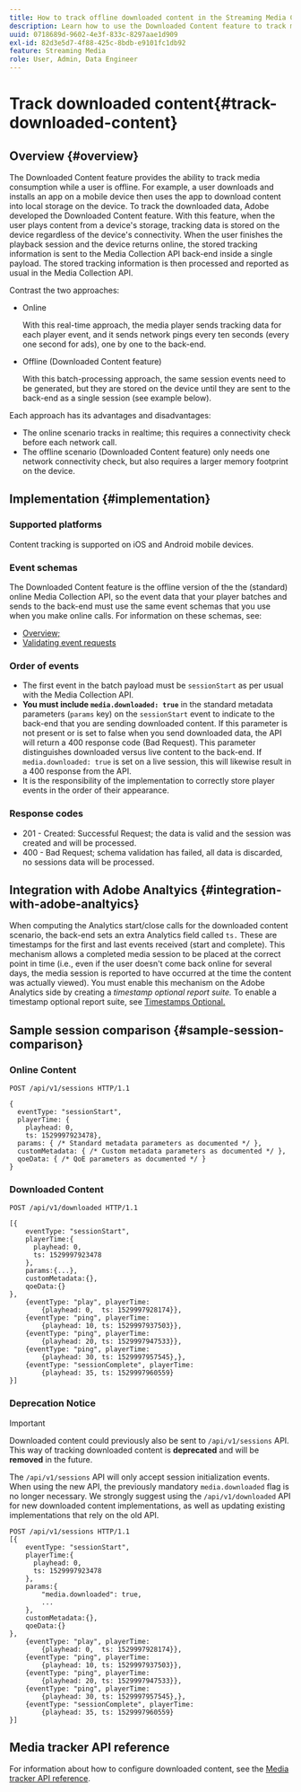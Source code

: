 ```yaml
---
title: How to track offline downloaded content in the Streaming Media Collection 
description: Learn how to use the Downloaded Content feature to track media consumption when a user is offline.
uuid: 0718689d-9602-4e3f-833c-8297aae1d909
exl-id: 82d3e5d7-4f88-425c-8bdb-e9101fc1db92
feature: Streaming Media
role: User, Admin, Data Engineer
---
```

# Track downloaded content{#track-downloaded-content}

## Overview {#overview}

The Downloaded Content feature provides the ability to track media consumption while a user is offline. For example, a user downloads and installs an app on a mobile device then uses the app to download content into local storage on the device. To track the downloaded data, Adobe developed the Downloaded Content feature. With this feature, when the user plays content from a device's storage, tracking data is stored on the device regardless of the device's connectivity. When the user finishes the playback session and the device returns online, the stored tracking information is sent to the Media Collection API back-end inside a single payload. The stored tracking information is then processed and reported as usual in the Media Collection API.

Contrast the two approaches:

* Online

   With this real-time approach, the media player sends tracking data for each player event, and it sends network pings every ten seconds (every one second for ads), one by one to the back-end.

* Offline (Downloaded Content feature)

   With this batch-processing approach, the same session events need to be generated, but they are stored on the device until they are sent to the back-end as a single session (see example below).

Each approach has its advantages and disadvantages:
* The online scenario tracks in realtime; this requires a connectivity check before each network call.
* The offline scenario (Downloaded Content feature) only needs one network connectivity check, but also requires a larger memory footprint on the device.

## Implementation {#implementation}

### Supported platforms

Content tracking is supported on iOS and Android mobile devices.

### Event schemas

The Downloaded Content feature is the offline version of the the (standard) online Media Collection API, so the event data that your player batches and sends to the back-end must use the same event schemas that you use when you make online calls. For information on these schemas, see:
* [Overview;](/help/implementation/media-collection-api/mc-api-overview.md)
* [Validating event requests](/help/implementation/media-collection-api/mc-api-impl/mc-api-validate-reqs.md)

### Order of events

* The first event in the batch payload must be `sessionStart` as per usual with the Media Collection API.
* **You must include `media.downloaded: true`** in the standard metadata parameters (`params` key) on the `sessionStart` event to indicate to the back-end that you are sending downloaded content. If this parameter is not present or is set to false when you send downloaded data, the API will return a 400 response code (Bad Request). This parameter distinguishes downloaded versus live content to the back-end. If `media.downloaded: true` is set on a live session, this will likewise result in a 400 response from the API.
* It is the responsibility of the implementation to correctly store player events in the order of their appearance.

### Response codes

* 201 - Created: Successful Request; the data is valid and the session was created and will be processed.
* 400 - Bad Request; schema validation has failed, all data is discarded, no sessions data will be processed.

## Integration with Adobe Analtyics {#integration-with-adobe-analtyics}

When computing the Analytics start/close calls for the downloaded content scenario, the back-end sets an extra Analytics field called `ts.` These are timestamps for the first and last events received (start and complete). This mechanism allows a completed media session to be placed at the correct point in time (i.e., even if the user doesn't come back online for several days, the media session is reported to have occurred at the time the content was actually viewed). You must enable this mechanism on the Adobe Analytics side by creating a _timestamp optional report suite._ To enable a timestamp optional report suite, see [Timestamps Optional.](https://experienceleague.adobe.com/docs/analytics/admin/admin-tools/timestamp-optional.html)

## Sample session comparison {#sample-session-comparison}

### Online Content

```
POST /api/v1/sessions HTTP/1.1

{
  eventType: "sessionStart",
  playerTime: {
    playhead: 0,  
    ts: 1529997923478},  
  params: { /* Standard metadata parameters as documented */ },  
  customMetadata: { /* Custom metadata parameters as documented */ },  
  qoeData: { /* QoE parameters as documented */ }
}
```

### Downloaded Content

```
POST /api/v1/downloaded HTTP/1.1

[{
    eventType: "sessionStart",
    playerTime:{
      playhead: 0,
      ts: 1529997923478
    },  
    params:{...},
    customMetadata:{},  
    qoeData:{}
},
    {eventType: "play", playerTime:
        {playhead: 0,  ts: 1529997928174}},
    {eventType: "ping", playerTime:
        {playhead: 10, ts: 1529997937503}},
    {eventType: "ping", playerTime:
        {playhead: 20, ts: 1529997947533}},
    {eventType: "ping", playerTime:
        {playhead: 30, ts: 1529997957545},},
    {eventType: "sessionComplete", playerTime:
        {playhead: 35, ts: 1529997960559}
}]
```

### Deprecation Notice

>[!IMPORTANT]
>
>Downloaded content could previously also be sent to `/api/v1/sessions` API. This way of tracking downloaded content is **deprecated** and will be **removed** in the future.


The `/api/v1/sessions` API will only accept session initialization events.
When using the new API, the previously mandatory `media.downloaded` flag is no longer necessary.
We strongly suggest using the `/api/v1/downloaded` API for new downloaded content implementations, as well as updating existing implementations that rely on the old API.  


```
POST /api/v1/sessions HTTP/1.1
[{
    eventType: "sessionStart",
    playerTime:{
      playhead: 0,
      ts: 1529997923478
    },
    params:{
        "media.downloaded": true,
        ...
    },
    customMetadata:{},  
    qoeData:{}
},
    {eventType: "play", playerTime:
        {playhead: 0,  ts: 1529997928174}},
    {eventType: "ping", playerTime:
        {playhead: 10, ts: 1529997937503}},
    {eventType: "ping", playerTime:
        {playhead: 20, ts: 1529997947533}},
    {eventType: "ping", playerTime:
        {playhead: 30, ts: 1529997957545},},
    {eventType: "sessionComplete", playerTime:
        {playhead: 35, ts: 1529997960559}
}]

```

## Media tracker API reference

For information about how to configure downloaded content, see the [Media tracker API reference](https://developer.adobe.com/client-sdks/documentation/adobe-media-analytics/api-reference/).
